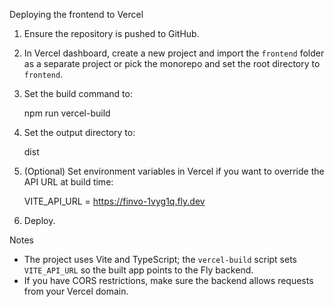 Deploying the frontend to Vercel

1. Ensure the repository is pushed to GitHub.
2. In Vercel dashboard, create a new project and import the `frontend` folder as a separate project or pick the monorepo and set the root directory to `frontend`.
3. Set the build command to:

    npm run vercel-build

4. Set the output directory to:

    dist

5. (Optional) Set environment variables in Vercel if you want to override the API URL at build time:

    VITE_API_URL = https://finvo-1vyg1q.fly.dev

6. Deploy.

Notes
- The project uses Vite and TypeScript; the `vercel-build` script sets `VITE_API_URL` so the built app points to the Fly backend.
- If you have CORS restrictions, make sure the backend allows requests from your Vercel domain.
